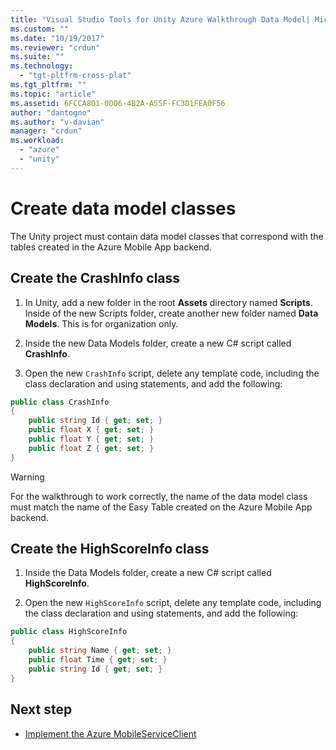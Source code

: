 ```yaml
---
title: "Visual Studio Tools for Unity Azure Walkthrough Data Model| Microsoft Docs"
ms.custom: ""
ms.date: "10/19/2017"
ms.reviewer: "crdun"
ms.suite: ""
ms.technology: 
  - "tgt-pltfrm-cross-plat"
ms.tgt_pltfrm: ""
ms.topic: "article"
ms.assetid: 6FCCA8D1-0D06-4B2A-A55F-FC3D1FEA0F56
author: "dantogno"
ms.author: "v-davian"
manager: "crdun"
ms.workload: 
  - "azure"
  - "unity"
---
```


# Create data model classes

The Unity project must contain data model classes that correspond with the tables created in the Azure Mobile App backend.

## Create the CrashInfo class

1. In Unity, add a new folder in the root **Assets** directory named **Scripts**. Inside of the new Scripts folder, create another new folder named **Data Models**. This is for organization only.

2. Inside the new Data Models folder, create a new C# script called **CrashInfo**.

3. Open the new `CrashInfo` script, delete any template code, including the class declaration and using statements, and add the following:

  ```csharp
  public class CrashInfo
  {
      public string Id { get; set; }
      public float X { get; set; }
      public float Y { get; set; }
      public float Z { get; set; }
  }
  ```

  > [!WARNING]
  > For the walkthrough to work correctly, the name of the data model class must match the name of the Easy Table created on the Azure Mobile App backend.

## Create the HighScoreInfo class

1. Inside the Data Models folder, create a new C# script called **HighScoreInfo**.

2. Open the new `HighScoreInfo` script, delete any template code, including the class declaration and using statements, and add the following:

  ```csharp
  public class HighScoreInfo
  {
      public string Name { get; set; }
      public float Time { get; set; }
      public string Id { get; set; }
  }
  ```

  ## Next step

  * [Implement the Azure MobileServiceClient](visual-studio-tools-for-unity-azure-mobile-client.md)

